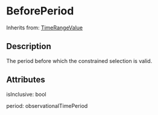 
# BeforePeriod

Inherits from: [TimeRangeValue](TimeRangeValue.md)



## Description

The period before which the constrained selection is valid.


## Attributes

isInclusive: bool

period: observationalTimePeriod






